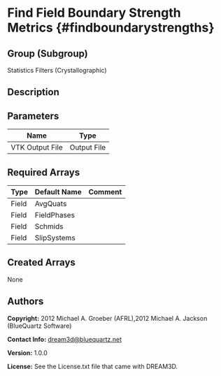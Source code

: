 Find Field Boundary Strength Metrics {#findboundarystrengths}
======

## Group (Subgroup) ##
Statistics Filters (Crystallographic)

## Description ##

## Parameters ##

| Name | Type |
|------|------|
| VTK Output File | Output File |

## Required Arrays ##

| Type | Default Name | Comment |
|------|--------------|---------|
| Field | AvgQuats |  |
| Field | FieldPhases |  |
| Field | Schmids |  |
| Field | SlipSystems |  |

## Created Arrays ##
None


## Authors ##

**Copyright:** 2012 Michael A. Groeber (AFRL),2012 Michael A. Jackson (BlueQuartz Software)

**Contact Info:** dream3d@bluequartz.net

**Version:** 1.0.0

**License:**  See the License.txt file that came with DREAM3D.


